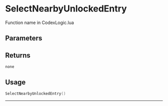 # SelectNearbyUnlockedEntry
Function name in CodexLogic.lua
## Parameters

## Returns
`none`
## Usage
```lua
SelectNearbyUnlockedEntry()
```
---
